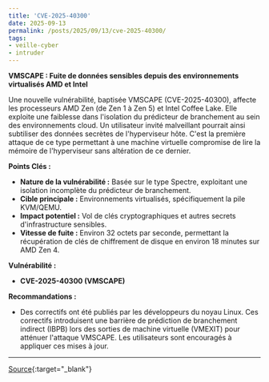```yaml
---
title: 'CVE-2025-40300'
date: 2025-09-13
permalink: /posts/2025/09/13/cve-2025-40300/
tags:
- veille-cyber
- intruder
---
```

**VMSCAPE : Fuite de données sensibles depuis des environnements virtualisés AMD et Intel**

Une nouvelle vulnérabilité, baptisée VMSCAPE (CVE-2025-40300), affecte les processeurs AMD Zen (de Zen 1 à Zen 5) et Intel Coffee Lake. Elle exploite une faiblesse dans l'isolation du prédicteur de branchement au sein des environnements cloud. Un utilisateur invité malveillant pourrait ainsi subtiliser des données secrètes de l'hyperviseur hôte. C'est la première attaque de ce type permettant à une machine virtuelle compromise de lire la mémoire de l'hyperviseur sans altération de ce dernier.

**Points Clés :**

*   **Nature de la vulnérabilité :** Basée sur le type Spectre, exploitant une isolation incomplète du prédicteur de branchement.
*   **Cible principale :** Environnements virtualisés, spécifiquement la pile KVM/QEMU.
*   **Impact potentiel :** Vol de clés cryptographiques et autres secrets d'infrastructure sensibles.
*   **Vitesse de fuite :** Environ 32 octets par seconde, permettant la récupération de clés de chiffrement de disque en environ 18 minutes sur AMD Zen 4.

**Vulnérabilité :**

*   **CVE-2025-40300 (VMSCAPE)**

**Recommandations :**

*   Des correctifs ont été publiés par les développeurs du noyau Linux. Ces correctifs introduisent une barrière de prédiction de branchement indirect (IBPB) lors des sorties de machine virtuelle (VMEXIT) pour atténuer l'attaque VMSCAPE. Les utilisateurs sont encouragés à appliquer ces mises à jour.

---
[Source](https://cvemon.intruder.io/cves/CVE-2025-40300){:target="_blank"}
